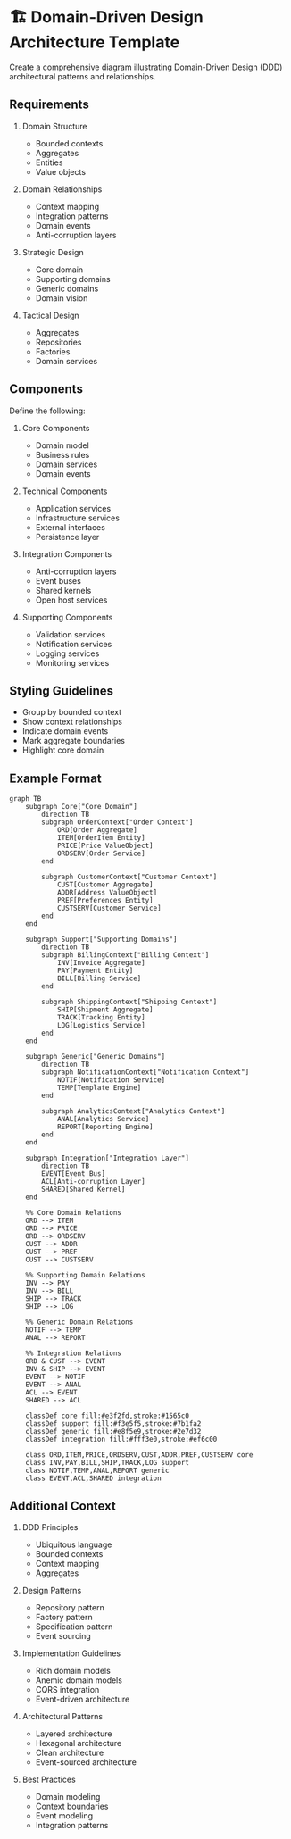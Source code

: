 <!--
mode: auto
tools: vscode-markdown, mermaid-preview
-->

# 🏗️ Domain-Driven Design Architecture Template

Create a comprehensive diagram illustrating Domain-Driven Design (DDD) architectural patterns and relationships.

## Requirements

1. Domain Structure
   - Bounded contexts
   - Aggregates
   - Entities
   - Value objects

2. Domain Relationships
   - Context mapping
   - Integration patterns
   - Domain events
   - Anti-corruption layers

3. Strategic Design
   - Core domain
   - Supporting domains
   - Generic domains
   - Domain vision

4. Tactical Design
   - Aggregates
   - Repositories
   - Factories
   - Domain services

## Components

Define the following:

1. Core Components
   - Domain model
   - Business rules
   - Domain services
   - Domain events

2. Technical Components
   - Application services
   - Infrastructure services
   - External interfaces
   - Persistence layer

3. Integration Components
   - Anti-corruption layers
   - Event buses
   - Shared kernels
   - Open host services

4. Supporting Components
   - Validation services
   - Notification services
   - Logging services
   - Monitoring services

## Styling Guidelines

- Group by bounded context
- Show context relationships
- Indicate domain events
- Mark aggregate boundaries
- Highlight core domain

## Example Format

```mermaid
graph TB
    subgraph Core["Core Domain"]
        direction TB
        subgraph OrderContext["Order Context"]
            ORD[Order Aggregate]
            ITEM[OrderItem Entity]
            PRICE[Price ValueObject]
            ORDSERV[Order Service]
        end
        
        subgraph CustomerContext["Customer Context"]
            CUST[Customer Aggregate]
            ADDR[Address ValueObject]
            PREF[Preferences Entity]
            CUSTSERV[Customer Service]
        end
    end

    subgraph Support["Supporting Domains"]
        direction TB
        subgraph BillingContext["Billing Context"]
            INV[Invoice Aggregate]
            PAY[Payment Entity]
            BILL[Billing Service]
        end
        
        subgraph ShippingContext["Shipping Context"]
            SHIP[Shipment Aggregate]
            TRACK[Tracking Entity]
            LOG[Logistics Service]
        end
    end

    subgraph Generic["Generic Domains"]
        direction TB
        subgraph NotificationContext["Notification Context"]
            NOTIF[Notification Service]
            TEMP[Template Engine]
        end
        
        subgraph AnalyticsContext["Analytics Context"]
            ANAL[Analytics Service]
            REPORT[Reporting Engine]
        end
    end

    subgraph Integration["Integration Layer"]
        direction TB
        EVENT[Event Bus]
        ACL[Anti-corruption Layer]
        SHARED[Shared Kernel]
    end

    %% Core Domain Relations
    ORD --> ITEM
    ORD --> PRICE
    ORD --> ORDSERV
    CUST --> ADDR
    CUST --> PREF
    CUST --> CUSTSERV

    %% Supporting Domain Relations
    INV --> PAY
    INV --> BILL
    SHIP --> TRACK
    SHIP --> LOG

    %% Generic Domain Relations
    NOTIF --> TEMP
    ANAL --> REPORT

    %% Integration Relations
    ORD & CUST --> EVENT
    INV & SHIP --> EVENT
    EVENT --> NOTIF
    EVENT --> ANAL
    ACL --> EVENT
    SHARED --> ACL

    classDef core fill:#e3f2fd,stroke:#1565c0
    classDef support fill:#f3e5f5,stroke:#7b1fa2
    classDef generic fill:#e8f5e9,stroke:#2e7d32
    classDef integration fill:#fff3e0,stroke:#ef6c00

    class ORD,ITEM,PRICE,ORDSERV,CUST,ADDR,PREF,CUSTSERV core
    class INV,PAY,BILL,SHIP,TRACK,LOG support
    class NOTIF,TEMP,ANAL,REPORT generic
    class EVENT,ACL,SHARED integration
```

## Additional Context

1. DDD Principles
   - Ubiquitous language
   - Bounded contexts
   - Context mapping
   - Aggregates

2. Design Patterns
   - Repository pattern
   - Factory pattern
   - Specification pattern
   - Event sourcing

3. Implementation Guidelines
   - Rich domain models
   - Anemic domain models
   - CQRS integration
   - Event-driven architecture

4. Architectural Patterns
   - Layered architecture
   - Hexagonal architecture
   - Clean architecture
   - Event-sourced architecture

5. Best Practices
   - Domain modeling
   - Context boundaries
   - Event modeling
   - Integration patterns
